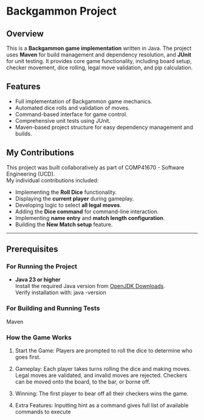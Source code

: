 # Backgammon Project

## Overview
This is a **Backgammon game implementation** written in Java. The project uses **Maven** for build management and dependency resolution, and **JUnit** for unit testing. It provides core game functionality, including board setup, checker movement, dice rolling, legal move validation, and pip calculation.

## Features
- Full implementation of Backgammon game mechanics.
- Automated dice rolls and validation of moves.
- Command-based interface for game control.
- Comprehensive unit tests using JUnit.
- Maven-based project structure for easy dependency management and builds.

## My Contributions
This project was built collaboratively as part of COMP41670 - Software Engineering (UCD).  
My individual contributions included:  
- Implementing the **Roll Dice** functionality.  
- Displaying the **current player** during gameplay.  
- Developing logic to select **all legal moves**.  
- Adding the **Dice command** for command-line interaction.  
- Implementing **name entry** and **match length configuration**.  
- Building the **New Match setup** feature.  


---

## Prerequisites
### For Running the Project
- **Java 23 or higher**  
  Install the required Java version from [OpenJDK Downloads](https://jdk.java.net/).  
  Verify installation with:
  java -version

### For Building and Running Tests
Maven

### How the Game Works
1. Start the Game:
Players are prompted to roll the dice to determine who goes first.

2. Gameplay:
Each player takes turns rolling the dice and making moves.
Legal moves are validated, and invalid moves are rejected.
Checkers can be moved onto the board, to the bar, or borne off.

3. Winning:
The first player to bear off all their checkers wins the game.

4. Extra Features:
Inputting hint as a command gives full list of available commands to execute
